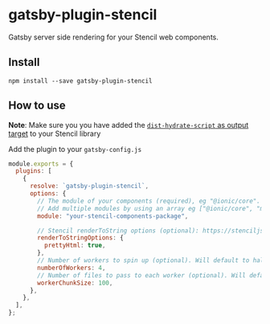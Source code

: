 # gatsby-plugin-stencil

Gatsby server side rendering for your Stencil web components.

## Install

```
npm install --save gatsby-plugin-stencil
```

## How to use

**Note**: Make sure you you have added the [`dist-hydrate-script` as output target](https://stenciljs.com/docs/hydrate-app) to your Stencil library

Add the plugin to your `gatsby-config.js`

```js
module.exports = {
  plugins: [
    {
      resolve: `gatsby-plugin-stencil`,
      options: {
        // The module of your components (required), eg "@ionic/core".
        // Add multiple modules by using an array eg ["@ionic/core", "my-stencil-components"]
        module: "your-stencil-components-package",

        // Stencil renderToString options (optional): https://stenciljs.com/docs/hydrate-app#configuration-options
        renderToStringOptions: {
          prettyHtml: true,
        },
        // Number of workers to spin up (optional). Will default to half the number of CPUs detected via os.cpus()
        numberOfWorkers: 4,
        // Number of files to pass to each worker (optional). Will default to 100
        workerChunkSize: 100,
      },
    },
  ],
};
```
